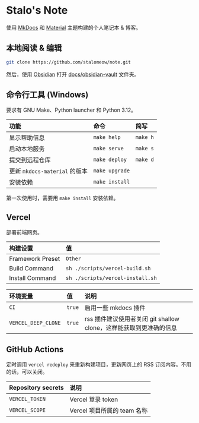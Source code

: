# Stalo's Note

使用 [MkDocs](https://github.com/mkdocs/mkdocs) 和 [Material](https://github.com/squidfunk/mkdocs-material) 主题构建的个人笔记本 & 博客。

## 本地阅读 & 编辑

``` bash
git clone https://github.com/stalomeow/note.git
```

然后，使用 [Obsidian](https://obsidian.md/) 打开 [docs/obsidian-vault](docs/obsidian-vault) 文件夹。

## 命令行工具 (Windows)

要求有 GNU Make、Python launcher 和 Python 3.12。

|功能|命令|简写|
|:-|:-|:-|
|显示帮助信息|`make help`|`make h`|
|启动本地服务|`make serve`|`make s`|
|提交到远程仓库|`make deploy`|`make d`|
|更新 `mkdocs-material` 的版本|`make upgrade`||
|安装依赖|`make install`||

第一次使用时，需要用 `make install` 安装依赖。

## Vercel

部署前端网页。

|构建设置|值|
|:-|:-|
|Framework Preset|`Other`|
|Build Command|`sh ./scripts/vercel-build.sh`|
|Install Command|`sh ./scripts/vercel-install.sh`|

|环境变量|值|说明|
|:-|:-|:-|
|`CI`|`true`|启用一些 mkdocs 插件|
|`VERCEL_DEEP_CLONE`|`true`|rss 插件建议使用者关闭 git shallow clone，这样能获取到更准确的信息|

## GitHub Actions

定时调用 `vercel redeploy` 来重新构建项目，更新网页上的 RSS 订阅内容。不用的话，可以关闭。

|Repository secrets|说明|
|:-|:-|
|`VERCEL_TOKEN`|Vercel 登录 token|
|`VERCEL_SCOPE`|Vercel 项目所属的 team 名称|
